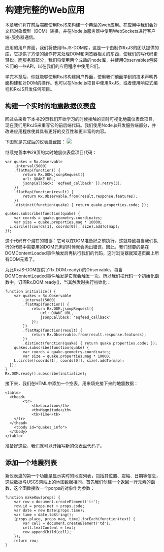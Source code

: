 # 构建完整的Web应用

本章我们将在前后端都使用RxJS来构建一个典型的web应用。在应用中我们会对文档对象模型（DOM）转换，并在Node.js服务器中使用WebSockets进行客户端-服务器通信。

应用的用户界面，我们将使用RxJS-DOM库，这是一个由制作RxJS的团队提供的库，它提供了方便的操作符来处理DOM和浏览器相关的东西，使我们的写代码更轻松。而服务器部分，我们将使用两个成熟的node库，并使用Observables包装它们的一些API，以在我们的应用程序中使用它们。

学完本章后，你就能够使用RxJS构建用户界面，使用我们前面学到的技术声明界面构建和对DOM的操作。也可以在Node.js项目中使用RxJS，或者使用响应式编程和RxJS开发任何项目。

## 构建一个实时的地震数据仪表盘
回过头来看下本书29页我们开始学习的时候接触的实时可视化地震仪表盘项目，现在我们用RxJS来重写它的前后端代码。我们使用Node.js开发服务端部分，并改进应用程序使其具有更好的交互性和更丰富的内容。

下图就是完成后的仪表盘截图：
![](http://ojo0vdkcl.bkt.clouddn.com/earthquick.jpeg)

继续完善本书29页的实时地震仪表盘项目代码：

```
var quakes = Rx.Observable 
	.interval(5000) 
	.flatMap(function() {
		return Rx.DOM.jsonpRequest({
		url: QUAKE_URL,
		jsonpCallback: 'eqfeed_callback' }).retry(3);
	}) 
	.flatMap(function(result) {
		return Rx.Observable.from(result.response.features); 
	})
	.distinct(function(quake) { return quake.properties.code; });
	
quakes.subscribe(function(quake) {
	var coords = quake.geometry.coordinates; 
	var size = quake.properties.mag * 10000;
  L.circle([coords[1], coords[0]], size).addTo(map);
});
```
这个代码有个潜在的错误：它可以在DOM准备好之前执行，这就导致每当我们执行的代码中需要用的DOM元素的时候就会抛出错误。因此，我们想要的是在DOMContentLoaded事件触发后再执行我们的代码，这时浏览器就知道页面上所有DOM元素了。

为此RxJS-DOM提供了Rx.DOM.ready()的Observable，每当DOMContentLoaded事件触发是它就会触发一次。所以我们把代码一个初始化函数中，订阅Rx.DOM.ready()，当其触发时执行初始化：
```
function initialize() {
	var quakes = Rx.Observable
		.interval(5000) 
		.flatMap(function() {
			return Rx.DOM.jsonpRequest({
				url: QUAKE_URL,
				jsonpCallback: 'eqfeed_callback'
			}); 
		})
		.flatMap(function(result) {
			return Rx.Observable.from(result.response.features);
		})
		.distinct(function(quake) { return quake.properties.code; });
	quakes.subscribe(function(quake) {
		var coords = quake.geometry.coordinates; 
		var size = quake.properties.mag * 10000;
    L.circle([coords[1], coords[0]], size).addTo(map);
  });
}
Rx.DOM.ready().subscribe(initialize);
```
接下来，我们在HTML中添加一个空表，用来填充接下来的地震数据：
```
<table>
  <thead>
		<tr> 
			<th>Location</th> 
			<th>Magnitude</th> 
			<th>Time</th>
    </tr>
  </thead>
	<tbody id="quakes_info">
  </tbody>
</table>
```
准备好这些，我们就可以开始写新的仪表盘代码了。

## 添加一个地震列表
新仪表盘的第一个功能是显示实时的地震列表，包括其位置、震幅、日期等信息，这些数据与USGS网站上的地图数据相同。首先我们创建一个返回一行元素的函数，这个函数接收一个porps的对象作为参数：
```
function makeRow(props) {
	var row = document.createElement('tr'); 
	row.id = props.net + props.code;
	var date = new Date(props.time);
	var time = date.toString();
	[props.place, props.mag, time].forEach(function(text) {
		var cell = document.createElement('td'); 
		cell.textContent = text; 
		row.appendChild(cell);
	});
	return row; 
}
```
